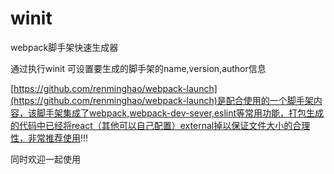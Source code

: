 # winit

webpack脚手架快速生成器

通过执行winit 可设置要生成的脚手架的name,version,author信息

[https://github.com/renminghao/webpack-launch](https://github.com/renminghao/webpack-launch)是配合使用的一个脚手架内容，该脚手架集成了webpack,webpack-dev-sever,eslint等常用功能，打包生成的代码中已经将react（其他可以自己配置）external掉以保证文件大小的合理性，非常推荐使用!!!

同时欢迎一起使用
